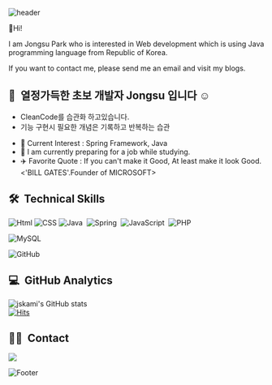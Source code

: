 ![header](https://capsule-render.vercel.app/api?type=Waving&color=timeGradient&height=250&section=header&text=Creative_Thinking🌠&animation=blink&fontSize=50&fontAlign=75&fontAlignY=40)
  

👋Hi!

I am Jongsu Park who is interested in Web development which is using Java programming language from Republic of Korea.

If you want to contact me, please send me an email and visit my blogs.

## 👋 &nbsp;열정가득한 초보 개발자 Jongsu 입니다 ☺️
- CleanCode를 습관화 하고있습니다.
- 기능 구현시 필요한 개념은 기록하고 반복하는 습관
<!-- - 2번의 삽질은 없다. 똑같은 문제로 헤매지 않도록 기록을 통해 경험 가득한 저만의 도서관을 만들고 있습니다. →  [![Tech Blog Badge](http://img.shields.io/badge/-Tech%20blog-black?style=flat-square&logo=github&link=https://sowon-dev.github.io/)](https://sowon-dev.github.io/) -->
- 🌱 Current Interest : Spring Framework, Java<br/>
- 🔭 I am currently preparing for a job while studying.<br/>
- ✈️ Favorite Quote : If you can't make it Good, At least make it look Good. <'BILL GATES'.Founder of MICROSOFT> <br/>


## 🛠 &nbsp;Technical Skills
![Html](https://img.shields.io/badge/html-E34F26?style=flat&logo=html5&logoColor=white)
![CSS](https://img.shields.io/badge/css-1572B6?style=flat&logo=css3&logoColor=white)
![Java](https://img.shields.io/badge/Java-007396?style=flat&logo=java&logoColor=white)&nbsp;
![Spring](https://img.shields.io/badge/Spring-6DB33F?style=flat&logo=Spring&logoColor=white)&nbsp;
![JavaScript](https://img.shields.io/badge/JavaScript-F7DF1E?style=flat&logo=JavaScript&logoColor=black)&nbsp;
![PHP](https://img.shields.io/badge/PHP-777BB4?style=flat&logo=PHP&logoColor=white)&nbsp;
<!-- ![React](https://img.shields.io/badge/React-34d2eb?style=flat&logo=react&logoColor=white)&nbsp; -->
![MySQL](https://img.shields.io/badge/MySQL-4479A1?style=flat&logo=MySQL&logoColor=white)&nbsp;
<!-- ![MariaDB](https://img.shields.io/badge/MariaDB-003545?style=flat&logo=MariaDB&logoColor=white)&nbsp; -->
<!-- ![Git](https://img.shields.io/badge/Git-f05032?style=flat&logo=Git&logoColor=white)&nbsp; -->
![GitHub](https://img.shields.io/badge/-GitHub-05122A?style=flat&logo=github)&nbsp;
<br/>


## 💻 &nbsp;GitHub Analytics
![jskami's GitHub stats](https://github-readme-stats.vercel.app/api?username=jskami&show_icons=true&theme=algolia)
<br/>
[![Hits](https://hits.seeyoufarm.com/api/count/incr/badge.svg?url=https%3A%2F%2Fgithub.com%2Fjskami%2Fhit-counter&count_bg=%23EE8383&title_bg=%23555555&icon=&icon_color=%23E7E7E7&title=hits&edge_flat=false)](https://hits.seeyoufarm.com)


## 🤝🏻 &nbsp;Contact
<a href="mailto:jskami01@gmail.com"><img src="https://img.shields.io/badge/Gmail-D14836?style=flat&logo=Gmail&logoColor=white"/></a>
<!-- [![Tech Blog Badge](http://img.shields.io/badge/-Tech%20blog-black?style=flat-square&logo=github&link=https://sowon-dev.github.io/)](https://sowon-dev.github.io/) -->


<!--
[![Top Langs](https://github-readme-stats.vercel.app/api/top-langs/?username=sowon-dev&layout=compact&theme=algolia)](https://github.com/anuraghazra/github-readme-stats)
-->
![Footer](https://capsule-render.vercel.app/api?type=waving&color=auto&height=200&section=footer)